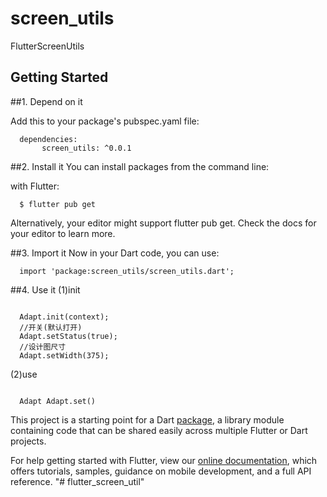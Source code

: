 # screen_utils

FlutterScreenUtils

## Getting Started


##1. Depend on it

Add this to your package's pubspec.yaml file:


```
  dependencies:
       screen_utils: ^0.0.1
```


##2. Install it
You can install packages from the command line:

with Flutter:

```
  $ flutter pub get
```


Alternatively, your editor might support flutter pub get. Check the docs for your editor to learn more.

##3. Import it
Now in your Dart code, you can use:


```
  import 'package:screen_utils/screen_utils.dart';
```

##4. Use it
(1)init

```

  Adapt.init(context);
  //开关(默认打开)
  Adapt.setStatus(true);
  //设计图尺寸
  Adapt.setWidth(375);
```
  (2)use

```

  Adapt Adapt.set()
```




This project is a starting point for a Dart
[package](https://flutter.dev/developing-packages/),
a library module containing code that can be shared easily across
multiple Flutter or Dart projects.

For help getting started with Flutter, view our 
[online documentation](https://flutter.dev/docs), which offers tutorials, 
samples, guidance on mobile development, and a full API reference.
"# flutter_screen_util" 
